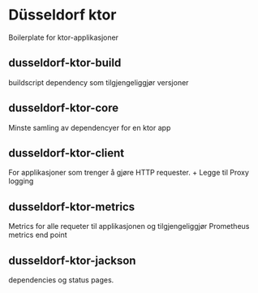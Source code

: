 # Düsseldorf ktor
Boilerplate for ktor-applikasjoner

## dusseldorf-ktor-build
buildscript dependency som tilgjengeliggjør versjoner

## dusseldorf-ktor-core
Minste samling av dependencyer for en ktor app

## dusseldorf-ktor-client
For applikasjoner som trenger å gjøre HTTP requester. + Legge til Proxy logging

## dusseldorf-ktor-metrics
Metrics for alle requeter til applikasjonen og tilgjengeliggjør Prometheus metrics end point

## dusseldorf-ktor-jackson
dependencies og status pages.